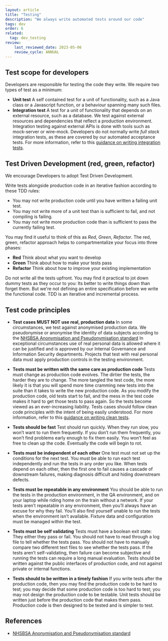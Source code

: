 ```yaml
---
layout: article
title: "Testing"
description: "We always write automated tests around our code"
tags: dev
order: 6
related:
  tag: dev_testing
review:
    last_reviewed_date: 2023-05-06
    review_cycle: ANNUAL
---
```

## Test scope for developers

Developers are responsible for testing the code they write. We require two types of test as a minimum:

* __Unit test__
  A self contained test for a unit of functionality, such as a Java class or a Javascript function, or a behaviour spanning many such files.
* __Integration test__
  A test for a unit of functionality that depends on an external resource, such as a database.
  We test against external resources and dependencies that reflect a production environment.
  Integration testing against external APIs is done with tools such as mock-server or wire-mock.
  Developers do not normally write _full stack_ integration tests, as these are covered by our automated acceptance tests.
  For more information, refer to this [guidance on writing integration tests](../dev-tests-integration/).

## Test Driven Development (red, green, refactor)

We encourage Developers to adopt Test Driven Development.

Write tests alongside production code in an iterative fashion according to these TDD rules:

* You may not write production code until you have written a failing unit test.
* You may not write more of a unit test than is sufficient to fail, and not compiling is failing.
* You may not write more production code than is sufficient to pass the currently failing test.

You may find it useful to think of this as _Red_, _Green_, _Refactor_. The red, green, refactor approach helps to compartmentalize your focus into three phases:

* __Red__
  Think about what you want to develop
* __Green__
  Think about how to make your tests pass
* __Refactor__
  Think about how to improve your existing implementation

Do not write all the tests upfront. You may find it practical to jot down dummy tests as they occur to you: Its better to write things down than forget them. But we're not defining an entire specification before we write the functional code. TDD is an iterative and incremental process.

## Test code principles

* __Test cases MUST NOT use real, production data__
  In some circumstances, we test against anonymised production data. We pseudonymise or anonymise the identity of data subjects according to the [NHSBSA Anonymisation and Pseudonymisation standard][nhsbsa_anonymisation_and_pseudonymisation_standard]
  In exceptional circumstances use of real personal data is allowed where it can be justified and is approved by our Internal Governance and Information Security departments. Projects that test with real personal data must apply production controls in the testing environment.

* __Tests must be written with the same care as production code__
  Tests must change as production code evolves. The dirtier the tests, the harder they are to change. The more tangled the test code, the more likely it is that you will spend more time cramming new tests into the suite than it takes to write the new production code. As you modify the production code, old tests start to fail, and the mess in the test code makes it hard to get those tests to pass again. So the tests become viewed as an ever-increasing liability.
  Tests cases should follow clean code principles with the intent of being easily understood.
  For more information, refer to this [guidance on writing clean tests](../dev-tests-coding/).

* __Tests should be fast__
  Test should run quickly. When they run slow, you won’t want to run them frequently. If you don’t run them frequently, you won’t find problems early enough to fix them easily. You won’t feel as free to clean up the code. Eventually the code will begin to rot.

* __Tests must be independent of each other__
  One test must not set up the conditions for the next test. You must be able to run each test independently and run the tests in any order you like. When tests depend on each other, then the first one to fail causes a cascade of downstream failures, making diagnosis difficult and hiding downstream defects.

* __Tests must be repeatable in any environment__
  You should be able to run the tests in the production environment, in the QA environment, and on your laptop while riding home on the train without a network. If your tests aren’t repeatable in any environment, then you’ll always have an excuse for why they fail. You’ll also find yourself unable to run the tests when the environment isn’t available.
  Fixture data and configuration must be managed within the test.

* __Tests must be self validating__
  Tests must have a boolean exit state: They either they pass or fail.
  You should not have to read through a log file to tell whether the tests pass. You should not have to manually compare two different text files to see whether the tests pass. If the tests aren’t self-validating, then failure can become subjective and running the tests can require a long manual evaluation.
  Tests should be written against the public interfaces of production code, and not against private or internal functions.

* __Tests should to be written in a timely fashion__
  If you write tests after the production code, then you may find the production code to be hard to test; you may decide that some production code is too hard to test; you may not design the production code to be testable.
  Unit tests should be written just before the production code that makes them pass. Production code is then designed to be tested and is simpler to test.

## References

* [NHSBSA Anonymisation and Pseudonymisation standard][nhsbsa_anonymisation_and_pseudonymisation_standard]

[nhsbsa_anonymisation_and_pseudonymisation_standard]: <https://nhsbsauk.sharepoint.com/:b:/r/sites/InformationSecurity/SiteAssets/SitePages/NHS-BSA-Information-Security-Policies/Anonymisartion-and-Pseudonymisation-Standard.pdf?csf=1&web=1&e=SPLOtZ>
